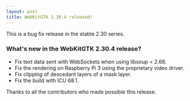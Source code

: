 ```yaml
---
layout: post
title: WebKitGTK 2.30.4 released!
---
```


This is a bug fix release in the stable 2.30 series.

### What's new in the WebKitGTK 2.30.4 release?

 - Fix text data sent with WebSockets when using libsoup < 2.68.
 - Fix the rendering on Raspberry Pi 3 using the proprietary video driver.
 - Fix clipping of descedant layers of a mask layer.
 - Fix the build with ICU 68.1.

Thanks to all the contributors who made possible this release.
